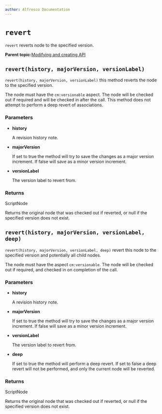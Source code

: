 ```yaml
---
author: Alfresco Documentation
---
```


# `revert`

`revert` reverts node to the specified version.

**Parent topic:**[Modifying and creating API](../references/API-JS-ModifyCreate.md)

## `revert(history, majorVersion, versionLabel)`

`revert(history, majorVersion, versionLabel)` this method reverts the node to the specified version.

The node must have the `cm:versionable` aspect. The node will be checked out if required and will be checked in after the call. This method does not attempt to perform a deep revert of associations.

### Parameters

-   **history**

    A revision history note.

-   **majorVersion**

    If set to true the method will try to save the changes as a major version increment. If false will save as a minor version increment.

-   **versionLabel**

    The version label to revert from.


### Returns

ScriptNode

Returns the original node that was checked out if reverted, or null if the specified version does not exist.

## `revert(history, majorVersion, versionLabel, deep)`

`revert(history, majorVersion, versionLabel, deep)` revert this node to the specified version and potentially all child nodes.

The node must have the aspect `cm:versionable`. The node will be checked out if required, and checked in on completion of the call.

### Parameters

-   **history**

    A revision history note.

-   **majorVersion**

    If set to true the method will try to save the changes as a major version increment. If false will save as a minor version increment.

-   **versionLabel**

    The version label to revert from.

-   **deep**

    If set to true the method will perform a deep revert. If set to false a deep revert will not be performed, and only the current node will be reverted.


### Returns

ScriptNode

Returns the original node that was checked out if reverted, or null if the specified version does not exist.

